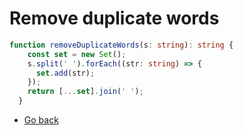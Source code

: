 # Remove duplicate words

```typescript
function removeDuplicateWords(s: string): string {
    const set = new Set();
    s.split(' ').forEach((str: string) => {
      set.add(str);
    });
    return [...set].join(' ');
  }
```
* [Go back](../readme.md)
